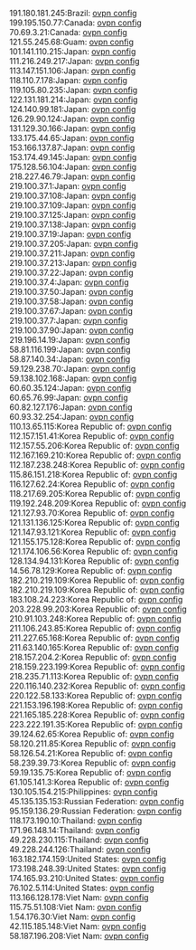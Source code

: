 191.180.181.245:Brazil: [ovpn config](vpn/191_180_181_245.ovpn)  
199.195.150.77:Canada: [ovpn config](vpn/199_195_150_77.ovpn)  
70.69.3.21:Canada: [ovpn config](vpn/70_69_3_21.ovpn)  
121.55.245.68:Guam: [ovpn config](vpn/121_55_245_68.ovpn)  
101.141.110.215:Japan: [ovpn config](vpn/101_141_110_215.ovpn)  
111.216.249.217:Japan: [ovpn config](vpn/111_216_249_217.ovpn)  
113.147.151.106:Japan: [ovpn config](vpn/113_147_151_106.ovpn)  
118.110.7.178:Japan: [ovpn config](vpn/118_110_7_178.ovpn)  
119.105.80.235:Japan: [ovpn config](vpn/119_105_80_235.ovpn)  
122.131.181.214:Japan: [ovpn config](vpn/122_131_181_214.ovpn)  
124.140.99.181:Japan: [ovpn config](vpn/124_140_99_181.ovpn)  
126.29.90.124:Japan: [ovpn config](vpn/126_29_90_124.ovpn)  
131.129.30.166:Japan: [ovpn config](vpn/131_129_30_166.ovpn)  
133.175.44.65:Japan: [ovpn config](vpn/133_175_44_65.ovpn)  
153.166.137.87:Japan: [ovpn config](vpn/153_166_137_87.ovpn)  
153.174.49.145:Japan: [ovpn config](vpn/153_174_49_145.ovpn)  
175.128.56.104:Japan: [ovpn config](vpn/175_128_56_104.ovpn)  
218.227.46.79:Japan: [ovpn config](vpn/218_227_46_79.ovpn)  
219.100.37.1:Japan: [ovpn config](vpn/219_100_37_1.ovpn)  
219.100.37.108:Japan: [ovpn config](vpn/219_100_37_108.ovpn)  
219.100.37.109:Japan: [ovpn config](vpn/219_100_37_109.ovpn)  
219.100.37.125:Japan: [ovpn config](vpn/219_100_37_125.ovpn)  
219.100.37.138:Japan: [ovpn config](vpn/219_100_37_138.ovpn)  
219.100.37.19:Japan: [ovpn config](vpn/219_100_37_19.ovpn)  
219.100.37.205:Japan: [ovpn config](vpn/219_100_37_205.ovpn)  
219.100.37.211:Japan: [ovpn config](vpn/219_100_37_211.ovpn)  
219.100.37.213:Japan: [ovpn config](vpn/219_100_37_213.ovpn)  
219.100.37.22:Japan: [ovpn config](vpn/219_100_37_22.ovpn)  
219.100.37.4:Japan: [ovpn config](vpn/219_100_37_4.ovpn)  
219.100.37.50:Japan: [ovpn config](vpn/219_100_37_50.ovpn)  
219.100.37.58:Japan: [ovpn config](vpn/219_100_37_58.ovpn)  
219.100.37.67:Japan: [ovpn config](vpn/219_100_37_67.ovpn)  
219.100.37.7:Japan: [ovpn config](vpn/219_100_37_7.ovpn)  
219.100.37.90:Japan: [ovpn config](vpn/219_100_37_90.ovpn)  
219.196.14.19:Japan: [ovpn config](vpn/219_196_14_19.ovpn)  
58.81.116.199:Japan: [ovpn config](vpn/58_81_116_199.ovpn)  
58.87.140.34:Japan: [ovpn config](vpn/58_87_140_34.ovpn)  
59.129.238.70:Japan: [ovpn config](vpn/59_129_238_70.ovpn)  
59.138.102.168:Japan: [ovpn config](vpn/59_138_102_168.ovpn)  
60.60.35.124:Japan: [ovpn config](vpn/60_60_35_124.ovpn)  
60.65.76.99:Japan: [ovpn config](vpn/60_65_76_99.ovpn)  
60.82.127.176:Japan: [ovpn config](vpn/60_82_127_176.ovpn)  
60.93.32.254:Japan: [ovpn config](vpn/60_93_32_254.ovpn)  
110.13.65.115:Korea Republic of: [ovpn config](vpn/110_13_65_115.ovpn)  
112.157.151.41:Korea Republic of: [ovpn config](vpn/112_157_151_41.ovpn)  
112.157.55.206:Korea Republic of: [ovpn config](vpn/112_157_55_206.ovpn)  
112.167.169.210:Korea Republic of: [ovpn config](vpn/112_167_169_210.ovpn)  
112.187.238.248:Korea Republic of: [ovpn config](vpn/112_187_238_248.ovpn)  
115.86.151.218:Korea Republic of: [ovpn config](vpn/115_86_151_218.ovpn)  
116.127.62.24:Korea Republic of: [ovpn config](vpn/116_127_62_24.ovpn)  
118.217.69.205:Korea Republic of: [ovpn config](vpn/118_217_69_205.ovpn)  
119.192.248.209:Korea Republic of: [ovpn config](vpn/119_192_248_209.ovpn)  
121.127.93.70:Korea Republic of: [ovpn config](vpn/121_127_93_70.ovpn)  
121.131.136.125:Korea Republic of: [ovpn config](vpn/121_131_136_125.ovpn)  
121.147.93.121:Korea Republic of: [ovpn config](vpn/121_147_93_121.ovpn)  
121.155.175.128:Korea Republic of: [ovpn config](vpn/121_155_175_128.ovpn)  
121.174.106.56:Korea Republic of: [ovpn config](vpn/121_174_106_56.ovpn)  
128.134.94.131:Korea Republic of: [ovpn config](vpn/128_134_94_131.ovpn)  
14.56.78.129:Korea Republic of: [ovpn config](vpn/14_56_78_129.ovpn)  
182.210.219.109:Korea Republic of: [ovpn config](vpn/182_210_219_109.ovpn)  
182.210.219.109:Korea Republic of: [ovpn config](vpn/182_210_219_109.ovpn)  
183.108.24.223:Korea Republic of: [ovpn config](vpn/183_108_24_223.ovpn)  
203.228.99.203:Korea Republic of: [ovpn config](vpn/203_228_99_203.ovpn)  
210.91.103.248:Korea Republic of: [ovpn config](vpn/210_91_103_248.ovpn)  
211.106.243.85:Korea Republic of: [ovpn config](vpn/211_106_243_85.ovpn)  
211.227.65.168:Korea Republic of: [ovpn config](vpn/211_227_65_168.ovpn)  
211.63.140.165:Korea Republic of: [ovpn config](vpn/211_63_140_165.ovpn)  
218.157.204.2:Korea Republic of: [ovpn config](vpn/218_157_204_2.ovpn)  
218.159.223.199:Korea Republic of: [ovpn config](vpn/218_159_223_199.ovpn)  
218.235.71.113:Korea Republic of: [ovpn config](vpn/218_235_71_113.ovpn)  
220.116.140.232:Korea Republic of: [ovpn config](vpn/220_116_140_232.ovpn)  
220.122.58.133:Korea Republic of: [ovpn config](vpn/220_122_58_133.ovpn)  
221.153.196.198:Korea Republic of: [ovpn config](vpn/221_153_196_198.ovpn)  
221.165.185.228:Korea Republic of: [ovpn config](vpn/221_165_185_228.ovpn)  
223.222.191.35:Korea Republic of: [ovpn config](vpn/223_222_191_35.ovpn)  
39.124.62.65:Korea Republic of: [ovpn config](vpn/39_124_62_65.ovpn)  
58.120.211.85:Korea Republic of: [ovpn config](vpn/58_120_211_85.ovpn)  
58.126.54.21:Korea Republic of: [ovpn config](vpn/58_126_54_21.ovpn)  
58.239.39.73:Korea Republic of: [ovpn config](vpn/58_239_39_73.ovpn)  
59.19.135.75:Korea Republic of: [ovpn config](vpn/59_19_135_75.ovpn)  
61.105.141.3:Korea Republic of: [ovpn config](vpn/61_105_141_3.ovpn)  
130.105.154.215:Philippines: [ovpn config](vpn/130_105_154_215.ovpn)  
45.135.135.153:Russian Federation: [ovpn config](vpn/45_135_135_153.ovpn)  
95.159.136.29:Russian Federation: [ovpn config](vpn/95_159_136_29.ovpn)  
118.173.190.10:Thailand: [ovpn config](vpn/118_173_190_10.ovpn)  
171.96.148.14:Thailand: [ovpn config](vpn/171_96_148_14.ovpn)  
49.228.230.115:Thailand: [ovpn config](vpn/49_228_230_115.ovpn)  
49.228.244.126:Thailand: [ovpn config](vpn/49_228_244_126.ovpn)  
163.182.174.159:United States: [ovpn config](vpn/163_182_174_159.ovpn)  
173.198.248.39:United States: [ovpn config](vpn/173_198_248_39.ovpn)  
174.165.93.210:United States: [ovpn config](vpn/174_165_93_210.ovpn)  
76.102.5.114:United States: [ovpn config](vpn/76_102_5_114.ovpn)  
113.166.128.178:Viet Nam: [ovpn config](vpn/113_166_128_178.ovpn)  
115.75.51.108:Viet Nam: [ovpn config](vpn/115_75_51_108.ovpn)  
1.54.176.30:Viet Nam: [ovpn config](vpn/1_54_176_30.ovpn)  
42.115.185.148:Viet Nam: [ovpn config](vpn/42_115_185_148.ovpn)  
58.187.196.208:Viet Nam: [ovpn config](vpn/58_187_196_208.ovpn)  
